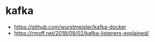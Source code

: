 # kafka

- https://github.com/wurstmeister/kafka-docker
- https://rmoff.net/2018/08/02/kafka-listeners-explained/

